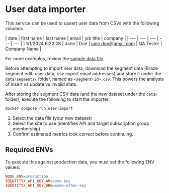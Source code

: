 User data importer
===
This service can be used to upsert user data from CSVs with the following columns


| date | first name | last name | email | job title | company |
| --- | --- | --- | --- | --- |
| 1/1/2024 6:22:28 | Jane | Doe | jane.doe@gmail.com | QA Tester | Company Name |

For more examples, review the [sample data file](./data/Import_test.csv).

Before attempting to import new data, download the segment data (Braze segment edit, user data, csv export email addresses) and store it under the `data/segments/` folder, named as `<segment-id>.csv`. This powers the analysis of insert vs update vs invalid stats.

After storing the segment CSV data (and the new dataset under the `data/` folder), execute the following to start the importer:
```sh
docker compose run user-import
```
1. Select the data file (your new dataset)
2. Select the site to use (identifies API and target subscription group membership)
3. Confirm estimated metrics look correct before continuing.

## Required ENVs
To execute this against production data, you must set the following ENV values:

```ini
NODE_ENV=production
IDENTITYX_API_KEY_AM=some-key
IDENTITYX_API_KEY_DRB=some-other-key
```
